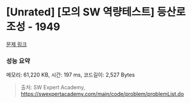 # [Unrated] [모의 SW 역량테스트] 등산로 조성 - 1949 

[문제 링크](https://swexpertacademy.com/main/code/problem/problemDetail.do?contestProbId=AV5PoOKKAPIDFAUq) 

### 성능 요약

메모리: 61,220 KB, 시간: 197 ms, 코드길이: 2,527 Bytes



> 출처: SW Expert Academy, https://swexpertacademy.com/main/code/problem/problemList.do